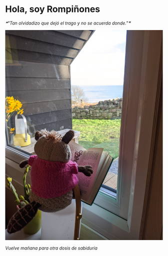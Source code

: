 # Hola, soy Rompiñones

<!--STARTS_HERE_QUOTE_README-->
<i>❝"Tan olvidadizo que dejó el trago y no se acuerda donde."❞</i>
<!--ENDS_HERE_QUOTE_README-->

<!--START_SECTION:update_image-->
![alt text](https://raw.githubusercontent.com/focaalvarez/rompinones/main/.github/images/IMG_20220219_152239.jpg?raw=true)
<!--END_SECTION:update_image-->

*Vuelve mañana para otra dosis de sabiduría*
